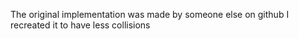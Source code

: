 The original implementation was made by someone else on github I recreated it to have less collisions
